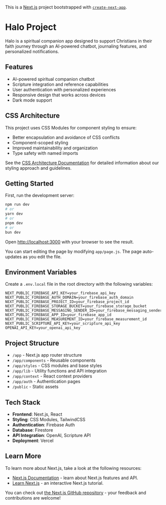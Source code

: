 This is a [Next.js](https://nextjs.org) project bootstrapped with [`create-next-app`](https://github.com/vercel/next.js/tree/canary/packages/create-next-app).

# Halo Project

Halo is a spiritual companion app designed to support Christians in their faith journey through an AI-powered chatbot, journaling features, and personalized notifications.

## Features

- AI-powered spiritual companion chatbot
- Scripture integration and reference capabilities
- User authentication with personalized experiences
- Responsive design that works across devices
- Dark mode support

## CSS Architecture

This project uses CSS Modules for component styling to ensure:

- Better encapsulation and avoidance of CSS conflicts
- Component-scoped styling
- Improved maintainability and organization
- Type safety with named imports

See the [CSS Architecture Documentation](./app/styles/README.md) for detailed information about our styling approach and guidelines.

## Getting Started

First, run the development server:

```bash
npm run dev
# or
yarn dev
# or
pnpm dev
# or
bun dev
```

Open [http://localhost:3000](http://localhost:3000) with your browser to see the result.

You can start editing the page by modifying `app/page.js`. The page auto-updates as you edit the file.

## Environment Variables

Create a `.env.local` file in the root directory with the following variables:

```
NEXT_PUBLIC_FIREBASE_API_KEY=your_firebase_api_key
NEXT_PUBLIC_FIREBASE_AUTH_DOMAIN=your_firebase_auth_domain
NEXT_PUBLIC_FIREBASE_PROJECT_ID=your_firebase_project_id
NEXT_PUBLIC_FIREBASE_STORAGE_BUCKET=your_firebase_storage_bucket
NEXT_PUBLIC_FIREBASE_MESSAGING_SENDER_ID=your_firebase_messaging_sender_id
NEXT_PUBLIC_FIREBASE_APP_ID=your_firebase_app_id
NEXT_PUBLIC_FIREBASE_MEASUREMENT_ID=your_firebase_measurement_id
NEXT_PUBLIC_SCRIPTURE_API_KEY=your_scripture_api_key
OPENAI_API_KEY=your_openai_api_key
```

## Project Structure

- `/app` - Next.js app router structure
- `/app/components` - Reusable components
- `/app/styles` - CSS modules and base styles
- `/app/lib` - Utility functions and API integration
- `/app/context` - React context providers
- `/app/auth` - Authentication pages
- `/public` - Static assets

## Tech Stack

- **Frontend**: Next.js, React
- **Styling**: CSS Modules, TailwindCSS
- **Authentication**: Firebase Auth
- **Database**: Firestore
- **API Integration**: OpenAI, Scripture API
- **Deployment**: Vercel

## Learn More

To learn more about Next.js, take a look at the following resources:

- [Next.js Documentation](https://nextjs.org/docs) - learn about Next.js features and API.
- [Learn Next.js](https://nextjs.org/learn) - an interactive Next.js tutorial.

You can check out [the Next.js GitHub repository](https://github.com/vercel/next.js) - your feedback and contributions are welcome!
